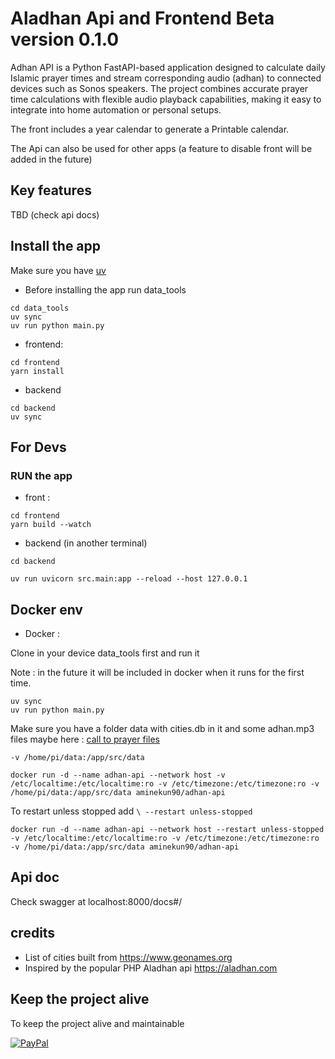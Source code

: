 # Aladhan Api and Frontend Beta version 0.1.0

Adhan API is a Python FastAPI-based application designed to calculate daily Islamic prayer times and stream corresponding audio (adhan) to connected devices such as Sonos speakers. The project combines accurate prayer time calculations with flexible audio playback capabilities, making it easy to integrate into home automation or personal setups.

The front includes a year calendar to generate a Printable calendar.

The Api can also be used for other apps (a feature to disable front will be added in the future)

## Key features

TBD (check api docs)

## Install the app

Make sure you have [uv](https://docs.astral.sh/uv/guides/install-python/)

- Before installing the app run data_tools

```shell
cd data_tools
uv sync
uv run python main.py

```

- frontend:

```shell
cd frontend
yarn install
```

- backend

```shell
cd backend
uv sync
```

## For Devs

### RUN the app

- front :

```shell
cd frontend
yarn build --watch
```

- backend (in another terminal)

```shell
cd backend

uv run uvicorn src.main:app --reload --host 127.0.0.1 
```

## Docker env

- Docker :

Clone in your device data_tools first and run it

Note : in the future it will be included in docker when it runs for the first time.

```shell
uv sync
uv run python main.py
```

Make sure you have a folder data with cities.db in it and some adhan.mp3 files maybe here : [call to prayer files](https://www.assabile.com/adhan-call-prayer)

`-v /home/pi/data:/app/src/data`

```shell
docker run -d --name adhan-api --network host -v /etc/localtime:/etc/localtime:ro -v /etc/timezone:/etc/timezone:ro -v /home/pi/data:/app/src/data aminekun90/adhan-api
```

To restart unless stopped add `\ --restart unless-stopped`

```shell
docker run -d --name adhan-api --network host --restart unless-stopped -v /etc/localtime:/etc/localtime:ro -v /etc/timezone:/etc/timezone:ro -v /home/pi/data:/app/src/data aminekun90/adhan-api
```

## Api doc

Check swagger at localhost:8000/docs#/

## credits

- List of cities built from <https://www.geonames.org>
- Inspired by the popular PHP Aladhan api <https://aladhan.com>

## Keep the project alive

To keep the project alive and maintainable

[![PayPal](https://img.shields.io/badge/PayPal-00457C?style=for-the-badge&logo=paypal&logoColor=white)](https://www.paypal.com/paypalme/aminebouzahar)
